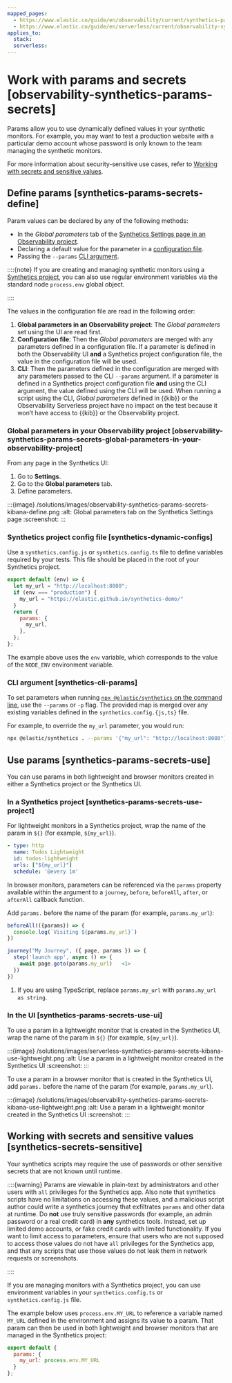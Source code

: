 ```yaml
---
mapped_pages:
  - https://www.elastic.co/guide/en/observability/current/synthetics-params-secrets.html
  - https://www.elastic.co/guide/en/serverless/current/observability-synthetics-params-secrets.html
applies_to:
  stack:
  serverless:
---
```


# Work with params and secrets [observability-synthetics-params-secrets]

Params allow you to use dynamically defined values in your synthetic monitors. For example, you may want to test a production website with a particular demo account whose password is only known to the team managing the synthetic monitors.

For more information about security-sensitive use cases, refer to [Working with secrets and sensitive values](../../../solutions/observability/apps/work-with-params-secrets.md#synthetics-secrets-sensitive).


## Define params [synthetics-params-secrets-define]

Param values can be declared by any of the following methods:

* In the *Global parameters* tab of the [Synthetics Settings page in an Observability project](../../../solutions/observability/apps/configure-synthetics-settings.md#synthetics-settings-global-parameters).
* Declaring a default value for the parameter in a [configuration file](../../../solutions/observability/apps/work-with-params-secrets.md#synthetics-dynamic-configs).
* Passing the `--params` [CLI argument](../../../solutions/observability/apps/work-with-params-secrets.md#synthetics-cli-params).

::::{note}
If you are creating and managing synthetic monitors using a [Synthetics project](../../../solutions/observability/apps/create-monitors-with-project-monitors.md), you can also use regular environment variables via the standard node `process.env` global object.

::::


The values in the configuration file are read in the following order:

1. **Global parameters in an Observability project**: The *Global parameters* set using the UI are read first.
2. **Configuration file**: Then the *Global parameters* are merged with any parameters defined in a configuration file. If a parameter is defined in both the Observability UI **and** a Synthetics project configuration file, the value in the configuration file will be used.
3. **CLI**: Then the parameters defined in the configuration are merged with any parameters passed to the CLI `--params` argument. If a parameter is defined in a Synthetics project configuration file **and** using the CLI argument, the value defined using the CLI will be used. When running a script using the CLI, *Global parameters* defined in {{kib}} or the Observability Serverless project have no impact on the test because it won’t have access to {{kib}} or the Observability project.


### Global parameters in your Observability project [observability-synthetics-params-secrets-global-parameters-in-your-observability-project]

From any page in the Synthetics UI:

1. Go to **Settings**.
2. Go to the **Global parameters** tab.
3. Define parameters.

:::{image} /solutions/images/observability-synthetics-params-secrets-kibana-define.png
:alt: Global parameters tab on the Synthetics Settings page
:screenshot:
:::


### Synthetics project config file [synthetics-dynamic-configs]

Use a `synthetics.config.js` or `synthetics.config.ts` file to define variables required by your tests. This file should be placed in the root of your Synthetics project.

```js
export default (env) => {
  let my_url = "http://localhost:8080";
  if (env === "production") {
    my_url = "https://elastic.github.io/synthetics-demo/"
  }
  return {
    params: {
      my_url,
    },
  };
};
```

The example above uses the `env` variable, which corresponds to the value of the `NODE_ENV` environment variable.


### CLI argument [synthetics-cli-params]

To set parameters when running [`npx @elastic/synthetics` on the command line](../../../solutions/observability/apps/use-synthetics-cli.md), use the `--params` or `-p` flag. The provided map is merged over any existing variables defined in the `synthetics.config.{js,ts}` file.

For example, to override the `my_url` parameter, you would run:

```sh
npx @elastic/synthetics . --params '{"my_url": "http://localhost:8080"}'
```


## Use params [synthetics-params-secrets-use]

You can use params in both lightweight and browser monitors created in either a Synthetics project or the Synthetics UI.


### In a Synthetics project [synthetics-params-secrets-use-project]

For lightweight monitors in a Synthetics project, wrap the name of the param in `${}` (for example, `${my_url}`).

```yaml
- type: http
  name: Todos Lightweight
  id: todos-lightweight
  urls: ["${my_url}"]
  schedule: '@every 1m'
```

In browser monitors, parameters can be referenced via the `params` property available within the argument to a `journey`, `before`, `beforeAll`, `after`, or `afterAll` callback function.

Add `params.` before the name of the param (for example, `params.my_url`):

```js
beforeAll(({params}) => {
  console.log(`Visiting ${params.my_url}`)
})

journey("My Journey", ({ page, params }) => {
  step('launch app', async () => {
    await page.goto(params.my_url)   <1>
  })
})
```

1. If you are using TypeScript, replace `params.my_url` with `params.my_url as string`.



### In the UI [synthetics-params-secrets-use-ui]

To use a param in a lightweight monitor that is created in the Synthetics UI, wrap the name of the param in `${}` (for example, `${my_url}`).

:::{image} /solutions/images/serverless-synthetics-params-secrets-kibana-use-lightweight.png
:alt: Use a param in a lightweight monitor created in the Synthetics UI
:screenshot:
:::

To use a param in a browser monitor that is created in the Synthetics UI, add `params.` before the name of the param (for example, `params.my_url`).

:::{image} /solutions/images/observability-synthetics-params-secrets-kibana-use-lightweight.png
:alt: Use a param in a lightweight monitor created in the Synthetics UI
:screenshot:
:::


## Working with secrets and sensitive values [synthetics-secrets-sensitive]

Your synthetics scripts may require the use of passwords or other sensitive secrets that are not known until runtime.

::::{warning}
Params are viewable in plain-text by administrators and other users with `all` privileges for the Synthetics app. Also note that synthetics scripts have no limitations on accessing these values, and a malicious script author could write a synthetics journey that exfiltrates `params` and other data at runtime. Do **not** use truly sensitive passwords (for example, an admin password or a real credit card) in **any** synthetics tools. Instead, set up limited demo accounts, or fake credit cards with limited functionality. If you want to limit access to parameters, ensure that users who are not supposed to access those values do not have `all` privileges for the Synthetics app, and that any scripts that use those values do not leak them in network requests or screenshots.

::::


If you are managing monitors with a Synthetics project, you can use environment variables in your `synthetics.config.ts` or `synthetics.config.js` file.

The example below uses `process.env.MY_URL` to reference a variable named `MY_URL` defined in the environment and assigns its value to a param. That param can then be used in both lightweight and browser monitors that are managed in the Synthetics project:

```js
export default {
  params: {
    my_url: process.env.MY_URL
  }
};
```